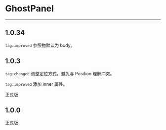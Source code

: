 # GhostPanel

---

## 1.0.34

`tag:improved` 参照物默认为 body。

## 1.0.3

`tag:changed` 调整定位方式，避免与 Position 理解冲突。

`tag:improved` 添加 inner 属性。

正式版

## 1.0.0

正式版